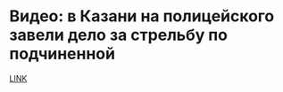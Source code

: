 # Видео: в Казани на полицейского завели дело за стрельбу по подчиненной



[LINK](https://varlamov.ru/4014169.html)
